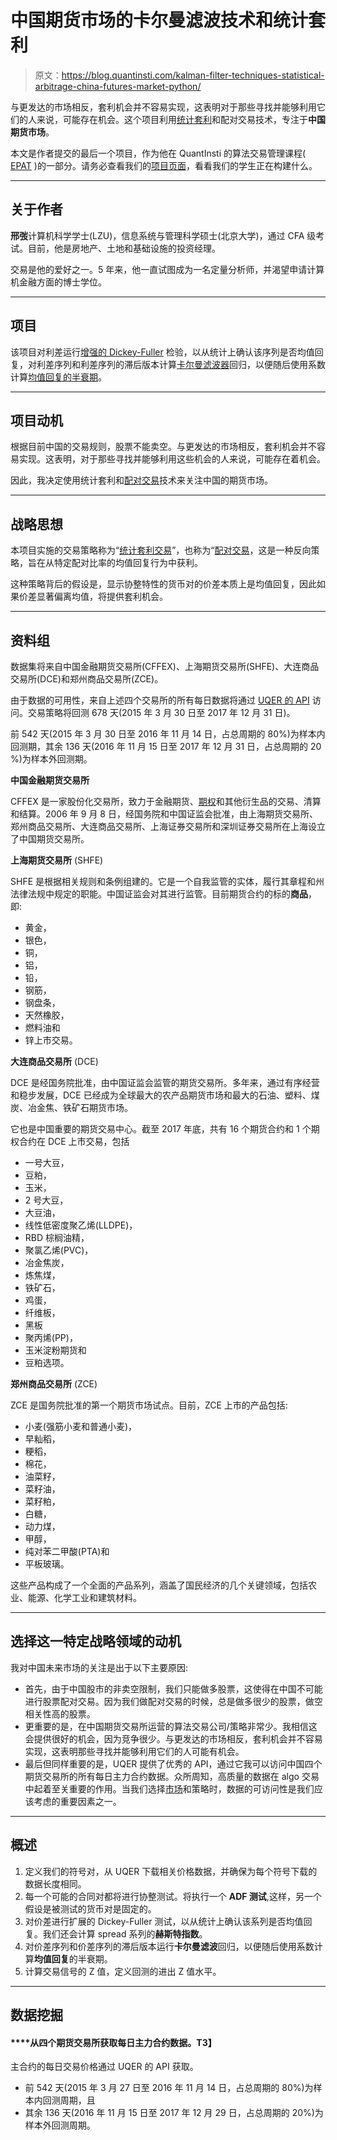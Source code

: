# 中国期货市场的卡尔曼滤波技术和统计套利

> 原文：<https://blog.quantinsti.com/kalman-filter-techniques-statistical-arbitrage-china-futures-market-python/>

与更发达的市场相反，套利机会并不容易实现，这表明对于那些寻找并能够利用它们的人来说，可能存在机会。这个项目利用[统计套利](/statistical-arbitrage/)和配对交易技术，专注于**中国期货市场**。

本文是作者提交的最后一个项目，作为他在 QuantInsti 的算法交易管理课程( [EPAT](https://www.quantinsti.com/epat) )的一部分。请务必查看我们的[项目页面](https://www.quantinsti.com/category/project-work-epat/)，看看我们的学生正在构建什么。

* * *

## 关于作者

**邢弢**计算机科学学士(LZU)，信息系统与管理科学硕士(北京大学)，通过 CFA 级考试。目前，他是房地产、土地和基础设施的投资经理。

交易是他的爱好之一。5 年来，他一直试图成为一名定量分析师，并渴望申请计算机金融方面的博士学位。

* * *

## 项目

该项目对利差运行[增强的 Dickey-Fuller](/augmented-dickey-fuller-adf-test-for-a-pairs-trading-strategy/) 检验，以从统计上确认该序列是否均值回复，对利差序列和利差序列的滞后版本计算[卡尔曼滤波器](/implementing-pairs-trading-using-kalman-filter/)回归，以便随后使用系数计算[均值回复的半衰期](https://quantra.quantinsti.com/course/python-mean-reversion-strategies-ernest-chan)。

* * *

## 项目动机

根据目前中国的交易规则，股票不能卖空。与更发达的市场相反，套利机会并不容易实现。这表明，对于那些寻找并能够利用这些机会的人来说，可能存在着机会。

因此，我决定使用统计套利和[配对交易](/pair-trading-strategy-excel-model/)技术来关注中国的期货市场。

* * *

## 战略思想

本项目实施的交易策略称为“[统计套利交易](https://quantra.quantinsti.com/course/statistical-arbitrage-trading)”，也称为“[配对交易](/pairs-trading-basics/)，这是一种反向策略，旨在从特定配对比率的均值回复行为中获利。

这种策略背后的假设是，显示协整特性的货币对的价差本质上是均值回复，因此如果价差显著偏离均值，将提供套利机会。

* * *

## 资料组

数据集将来自中国金融期货交易所(CFFEX)、上海期货交易所(SHFE)、大连商品交易所(DCE)和郑州商品交易所(ZCE)。

由于数据的可用性，来自上述四个交易所的所有每日数据将通过 [UQER 的 API](https://uqer.io/) 访问。交易策略将回测 678 天(2015 年 3 月 30 日至 2017 年 12 月 31 日)。

前 542 天(2015 年 3 月 30 日至 2016 年 11 月 14 日，占总周期的 80%)为样本内回测期，其余 136 天(2016 年 11 月 15 日至 2017 年 12 月 31 日，占总周期的 20 %)为样本外回测期。

**中国金融期货交易所**

CFFEX 是一家股份化交易所，致力于金融期货、[期权](/basics-options-trading/)和其他衍生品的交易、清算和结算。2006 年 9 月 8 日，经国务院和中国证监会批准，由上海期货交易所、郑州商品交易所、大连商品交易所、上海证券交易所和深圳证券交易所在上海设立了中国期货交易所。

**上海期货交易所** (SHFE)

SHFE 是根据相关规则和条例组建的。它是一个自我监管的实体，履行其章程和州法律法规中规定的职能。中国证监会对其进行监管。目前期货合约的标的**商品**，即:

*   黄金，
*   银色，
*   铜，
*   铝，
*   铅，
*   钢筋，
*   钢盘条，
*   天然橡胶，
*   燃料油和
*   锌上市交易。

**大连商品交易所** (DCE)

DCE 是经国务院批准，由中国证监会监管的期货交易所。多年来，通过有序经营和稳步发展，DCE 已经成为全球最大的农产品期货市场和最大的石油、塑料、煤炭、冶金焦、铁矿石期货市场。

它也是中国重要的期货交易中心。截至 2017 年底，共有 16 个期货合约和 1 个期权合约在 DCE 上市交易，包括

*   一号大豆，
*   豆粕，
*   玉米，
*   2 号大豆，
*   大豆油，
*   线性低密度聚乙烯(LLDPE)，
*   RBD 棕榈油精，
*   聚氯乙烯(PVC)，
*   冶金焦炭，
*   炼焦煤，
*   铁矿石，
*   鸡蛋，
*   纤维板，
*   黑板
*   聚丙烯(PP)，
*   玉米淀粉期货和
*   豆粕选项。

**郑州商品交易所** (ZCE)

ZCE 是国务院批准的第一个期货市场试点。目前，ZCE 上市的产品包括:

*   小麦(强筋小麦和普通小麦)，
*   早籼稻，
*   粳稻，
*   棉花，
*   油菜籽，
*   菜籽油，
*   菜籽粕，
*   白糖，
*   动力煤，
*   甲醇，
*   纯对苯二甲酸(PTA)和
*   平板玻璃。

这些产品构成了一个全面的产品系列，涵盖了国民经济的几个关键领域，包括农业、能源、化学工业和建筑材料。

* * *

## 选择这一特定战略领域的动机

我对中国未来市场的关注是出于以下主要原因:

*   首先，由于中国股市的非卖空限制，我们只能做多股票，这使得在中国不可能进行股票配对交易。因为我们做配对交易的时候，总是做多很少的股票，做空相关性高的股票。
*   更重要的是，在中国期货交易所运营的算法交易公司/策略非常少。我相信这会提供很好的机会，因为竞争很少。与更发达的市场相反，套利机会并不容易实现，这表明那些寻找并能够利用它们的人可能有机会。
*   最后但同样重要的是，UQER 提供了优秀的 API，通过它我可以访问中国四个期货交易所的所有每日主力合约数据。众所周知，高质量的数据在 algo 交易中起着至关重要的作用。当我们选择[市场](https://quantra.quantinsti.com/course/getting-market-data)和策略时，数据的可访问性是我们应该考虑的重要因素之一。

* * *

## 概述

1.  定义我们的符号对，从 UQER 下载相关价格数据，并确保为每个符号下载的数据长度相同。
2.  每一个可能的合同对都将进行协整测试。将执行一个 **ADF 测试**,这样，另一个假设是被测试的货币对是固定的。
3.  对价差进行扩展的 Dickey-Fuller 测试，以从统计上确认该系列是否均值回复。我们还会计算 spread 系列的**赫斯特指数**。
4.  对价差序列和价差序列的滞后版本运行**卡尔曼滤波**回归，以便随后使用系数计算**均值回复**的半衰期。
5.  计算交易信号的 Z 值，定义回测的进出 Z 值水平。

* * *

## 数据挖掘

#### ****从四个期货交易所获取每日主力合约数据。**T3】**

主合约的每日交易价格通过 UQER 的 API 获取。

*   前 542 天(2015 年 3 月 27 日至 2016 年 11 月 14 日，占总周期的 80%)为样本内回测周期，且
*   其余 136 天(2016 年 11 月 15 日至 2017 年 12 月 29 日，占总周期的 20%)为样本外回测周期。